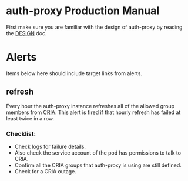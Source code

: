 # auth-proxy Production Manual

First make sure you are familiar with the design of auth-proxy by reading the
[DESIGN](http://go/auth-proxy) doc.

# Alerts

Items below here should include target links from alerts.

## refresh

Every hour the auth-proxy instance refreshes all of the allowed group members
from [CRIA](http://go/CRIA). This alert is fired if that hourly refresh has
failed at least twice in a row.

### Checklist:

- Check logs for failure details.
- Also check the service account of the pod has permissions to talk to CRIA.
- Confirm all the CRIA groups that auth-proxy is using are still defined.
- Check for a CRIA outage.

